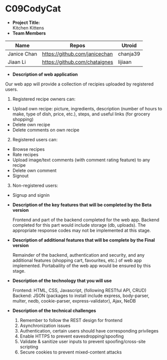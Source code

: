 # C09CodyCat
+ **Project Title:**  
  Kitchen Kittens
+ **Team Members** 

|Name|Repos|Utroid|
|----|----|----|
|Janice Chan|https://github.com/janicechan|chanja39|
|Jiaan Li|https://github.com/chataignes|lijiaan|


+ **Description of web application**

Our web app will provide a collection of recipies uploaded by registered users. 
 1. Registered recipe owners can:
  - Upload own recipe: picture, ingredients, description (number of hours to make, type of dish, price, etc.), steps, and useful links (for grocery shopping) 
  - Delete own recipe 
  - Delete comments on own recipe 
 2. Registered users can: 
  - Browse recipes 
  - Rate recipes 
  - Upload image/text comments (with comment rating feature) to any recipe
  - Delete own comment 
  - Signout 
 3. Non-registered users: 
  - Signup and signin 

+ **Description of the key features that will be completed by the Beta version**

  Frontend and part of the backend completed for the web app. Backend completed for this part would include storage (db, uploads). The appropriate response codes may not be implemented at this stage. 

+ **Description of additional features that will be complete by the Final version**

  Remainder of the backend, authentication and security, and any additional features (shopping cart, favourites, etc.) of web app implemented. Portabaility of the web app would be ensured by this stage. 

+ **Description of the technology that you will use**

  Frontend: HTML, CSS, Javascript, (following RESTful API, CRUD)  
  Backend: JSON (packages to install include express, body-parser, multer, nedb, cookie-parser, express-validator), Ajax, NeDB

+ **Description of the technical challenges**
  1. Remember to follow the REST design for frontend
  2. Asynchronization issues 
  3. Authentication, certain users should have corresponding privileges
  4. Enable HTTPS to prevent eavesdropping/spoofing 
  5. Validate & sanitize user inputs to prevent spoofing/cross-site scripting 
  6. Secure cookies to prevent mixed-content attacks 
